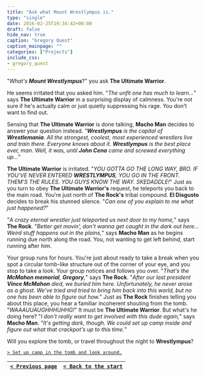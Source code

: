 ```yaml
---
title: "Ask what Mount Wrestlympus is."
type: "single"
date: 2016-02-25T19:34:42+00:00
draft: false
hide_nav: true
caption: "Gregory Quest"
caption_mainpage: ""
categories: ["Projects"]
include_css:
- gregory_quest
---
```


"*What's **Mount Wrestlympus***?" you ask **The Ultimate Warrior**.

He seems irritated that you asked him. "*The unfit one has much to learn...*" says **The Ultimate Warrior** in a surprising display of calmness. You're not sure if he's actually calm or just quietly suppressing his rage. You don't want to find out.

Sensing that **The Ultimate Warrior** is done talking, **Macho Man** decides to answer your question instead. "***Wrestlympus** is the capital of **Wrestlemania**. All the strongest, coolest, most experienced wrestlers live and train there. Everyone knows about it. **Wrestlympus** is the best place ever, man. Well, it was, until **John Cena** came and screwed everything up...*" 

**The Ultimate Warrior** is irritated. "*YOU GOTTA GO THE LONG WAY, BRO. IF YOU'VE NEVER ENTERED **WRESTLYMPUS**, YOU GO IN THE FRONT. THEM'S THE RULES. YOU GUYS KNOW THE WAY. SKEDADDLE!*" Just as you turn to obey **The Ultimate Warrior's** request, he teleports you back to the main road. You're just north of **The Rock's** tribal compound. **El Disgusto** decides to break his stunned silence. "*Can one of you explain to me what just happened?*"

"*A crazy eternal wrestler just teleported us next door to my home,*" says **The Rock**. "*Better get movin', don't wanna get caught in the dark out here... Weird stuff happens out in the plains,*" says **Macho Man** as he begins running due north along the road. You, not wanting to get left behind, start running after him.

Your group runs for hours. You're just about ready to take a break when you spot a circular tomb-like structure out of the corner of your eye, and you stop to take a look. Your group notices and follows you over. "*That's the **McMahon memorial**, **Gregory**,*" says **The Rock**. "*After our last president **Vince McMahon** died, we buried him here. Unfortunately, he never arose as a ghost. We've tried and tried to bring him back into this world, but no one has been able to figure out how.*" Just as **The Rock** finishes telling you about this place, you hear a familiar incoherent shouting from the tomb. "*WAAAUUAUGHHHUHHG!*" It must be **The Ultimate Warrior**. But what's he doing here? "*I don't really want to get involved with this dude again,*" says **Macho Man**. "*It's getting dark, though. We could set up camp inside and figure out what that crackpot's up to this time.*"

Will you explore the tomb, or travel throughout the night to **Wrestlympus**?

[``> Set up camp in the tomb and look around.``](../26)

|[``< Previous page``](../24)|[``< Back to the start``](../)|
|---|---|